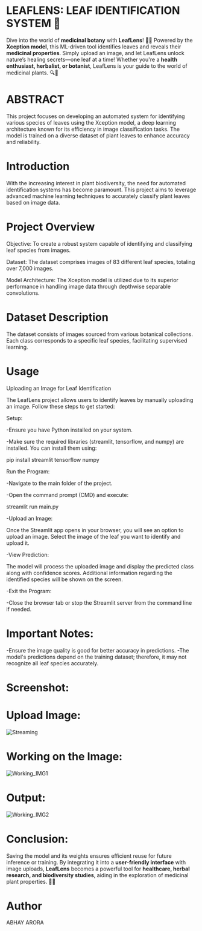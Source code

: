 # LEAFLENS: LEAF IDENTIFICATION SYSTEM 🌿
Dive into the world of **medicinal botany** with **LeafLens**! 🌿✨ Powered by the **Xception model**, this ML-driven tool identifies leaves and reveals their **medicinal properties**. Simply upload an image, and let LeafLens unlock nature’s healing secrets—one leaf at a time! Whether you're a **health enthusiast, herbalist, or botanist**, LeafLens is your guide to the world of medicinal plants. 🔍🍃

# ABSTRACT

This project focuses on developing an automated system for identifying various species of leaves using the Xception model, a deep learning architecture known for its efficiency in image classification tasks. The model is trained on a diverse dataset of plant leaves to enhance accuracy and reliability.

# Introduction
With the increasing interest in plant biodiversity, the need for automated identification systems has become paramount. This project aims to leverage advanced machine learning techniques to accurately classify plant leaves based on image data.

# Project Overview

Objective: To create a robust system capable of identifying and classifying leaf species from images.

Dataset: The dataset comprises images of 83 different leaf species, totaling over 7,000 images.

Model Architecture: The Xception model is utilized due to its superior performance in handling image data through depthwise separable convolutions.

# Dataset Description

The dataset consists of images sourced from various botanical collections.
Each class corresponds to a specific leaf species, facilitating supervised learning.

# Usage

Uploading an Image for Leaf Identification

The LeafLens project allows users to identify leaves by manually uploading an image. Follow these steps to get started:

Setup:

-Ensure you have Python installed on your system.

-Make sure the required libraries (streamlit, tensorflow, and numpy) are installed. You can install them using:

pip install streamlit tensorflow numpy

Run the Program:

-Navigate to the main folder of the project.

-Open the command prompt (CMD) and execute:

streamlit run main.py

-Upload an Image:

Once the Streamlit app opens in your browser, you will see an option to upload an image.
Select the image of the leaf you want to identify and upload it.

-View Prediction:

The model will process the uploaded image and display the predicted class along with confidence scores.
Additional information regarding the identified species will be shown on the screen.

-Exit the Program:

-Close the browser tab or stop the Streamlit server from the command line if needed.

# Important Notes:
-Ensure the image quality is good for better accuracy in predictions.
-The model's predictions depend on the training dataset; therefore, it may not recognize all leaf species accurately.

# Screenshot:

# Upload Image:

![Streaming](https://github.com/user-attachments/assets/6acb9e9e-bd9a-4254-aa7e-a72379437f15)

# Working on the Image:

![Working_IMG1](https://github.com/user-attachments/assets/ae889728-8c9f-4bba-ad02-4fde3659c2d0)

# Output:

![Working_IMG2](https://github.com/user-attachments/assets/eecabd23-1854-4c2e-a5d7-1f74dec5a25c)

# Conclusion:

Saving the model and its weights ensures efficient reuse for future inference or training. By integrating it into a **user-friendly interface** with image uploads, **LeafLens** becomes a powerful tool for **healthcare, herbal research, and biodiversity studies**, aiding in the exploration of medicinal plant properties. 🌿💡

# Author

ABHAY ARORA
